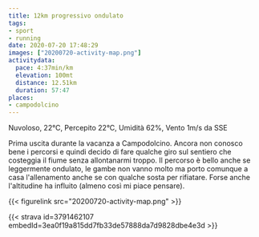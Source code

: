 ```yaml
---
title: 12km progressivo ondulato
tags:
- sport
- running
date: 2020-07-20 17:48:29
images: ["20200720-activity-map.png"]
activitydata:
  pace: 4:37min/km
  elevation: 100mt
  distance: 12.51km
  duration: 57:47
places:
- campodolcino
---
```


Nuvoloso, 22°C, Percepito 22°C, Umidità 62%, Vento 1m/s da SSE

<!--more-->

Prima uscita durante la vacanza a Campodolcino. Ancora non conosco bene i percorsi e quindi decido di fare qualche giro sul sentiero che costeggia il fiume senza allontanarmi troppo.
Il percorso è bello anche se leggermente ondulato, le gambe non vanno molto ma porto comunque a casa l'allenamento anche se con qualche sosta per rifiatare. Forse anche l'altitudine ha influito (almeno così mi piace pensare).

{{< figurelink src="20200720-activity-map.png" >}}


{{< strava id=3791462107 embedId=3ea0f19a815dd7fb33de57888da7d9828dbe4e3d >}}
